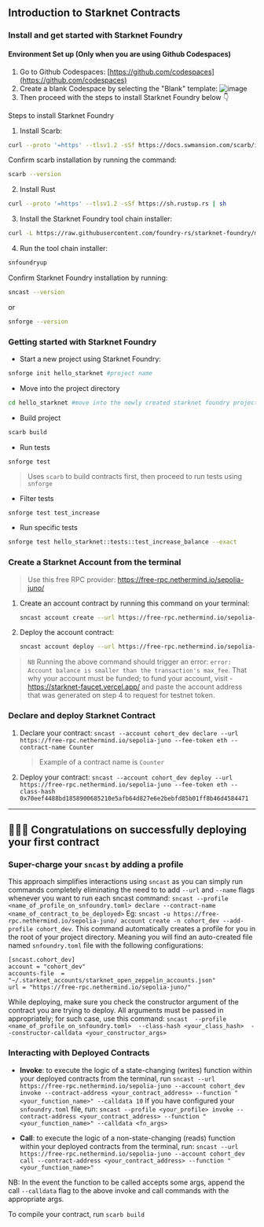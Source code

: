 ## Introduction to Starknet Contracts

### Install and get started with Starknet Foundry
#### Environment Set up (Only when you are using Github Codespaces)
1. Go to Github Codespaces: [https://github.com/codespaces](https://github.com/codespaces)
2. Create a blank Codespace by selecting the "Blank" template: ![image](https://github.com/user-attachments/assets/e8c4b537-245d-46d1-a238-10daa3e20b6a)
3. Then proceed with the steps to install Starknet Foundry below 👇

Steps to install Starknet Foundry
1. Install Scarb: 
```bash
curl --proto '=https' --tlsv1.2 -sSf https://docs.swmansion.com/scarb/install.sh | sh
```
Confirm scarb installation by running the command: 
```bash
scarb --version
```

2. Install Rust
```bash
curl --proto '=https' --tlsv1.2 -sSf https://sh.rustup.rs | sh
```

3. Install the Starknet Foundry tool chain installer:
```bash
curl -L https://raw.githubusercontent.com/foundry-rs/starknet-foundry/master/scripts/install.sh | sh
```
4. Run the tool chain installer:
```bash
snfoundryup
```
Confirm Starknet Foundry installation by running:
```bash
sncast --version
```
or 
```bash
snforge --version
```

### Getting started with Starknet Foundry
- Start a new project using Starknet Foundry:
```bash
snforge init hello_starknet #project name
```
- Move into the project directory
```bash
cd hello_starknet #move into the newly created starknet foundry project directory
```
- Build project
```bash
scarb build
```
- Run tests
```
snforge test
```
> Uses `scarb` to build contracts first, then proceed to run tests using `snforge`
- Filter tests
```bash
snforge test test_increase
```
- Run specific tests
```bash
snforge test hello_starknet::tests::test_increase_balance --exact
```

### Create a Starknet Account from the terminal

> Use this free RPC provider: https://free-rpc.nethermind.io/sepolia-juno/

1. Create an account contract by running this command on your terminal:
   ```bash
   sncast account create --url https://free-rpc.nethermind.io/sepolia-juno --name cohort_dev
   ```

2. Deploy the account contract:
   ```bash
   sncast account deploy --url https://free-rpc.nethermind.io/sepolia-juno --name cohort_dev --fee-token eth`
   ```

> `NB`
> Running the above command should trigger an error:
> `error: Account balance is smaller than the transaction's max_fee`.
> That why your account must be funded; to fund your account, visit - https://starknet-faucet.vercel.app/ and paste the account address that was generated on step 4 to request for testnet token.

### Declare and deploy Starknet Contract
1. Declare your contract:
   `sncast --account cohort_dev declare --url https://free-rpc.nethermind.io/sepolia-juno --fee-token eth --contract-name Counter`
   > Example of a contract name is `Counter`

2. Deploy your contract:
   `sncast --account cohort_dev deploy --url https://free-rpc.nethermind.io/sepolia-juno --fee-token eth --class-hash 0x70eef4488bd1858900685210e5afb64d827e6e2bebfd85b01ff8b46d4584471`

---
🥳🥳🥳 Congratulations on successfully deploying your first contract
---

### Super-charge your `sncast` by adding a profile
This approach simplifies interactions using `sncast` as you can simply run commands completely eliminating the need to to add `--url` and `--name` flags whenever you want to run each sncast command:
`sncast --profile <name_of_profile_on_snfoundry.toml> declare --contract-name <name_of_contract_to_be_deployed>`
Eg: `sncast -u https://free-rpc.nethermind.io/sepolia-juno/ account create -n cohort_dev --add-profile cohort_dev`. This command automatically creates a profile for you in the root of your project directory. Meaning you will find an auto-created file named `snfoundry.toml` file  with the following configurations:
```
[sncast.cohort_dev] 
account = "cohort_dev" 
accounts-file  = "~/.starknet_accounts/starknet_open_zeppelin_accounts.json" 
url = "https://free-rpc.nethermind.io/sepolia-juno/"
```

While deploying, make sure you check the constructor argument of the contract you are trying to deploy. All arguments must be passed in appropriately; for such case, use this command:
`sncast  --profile <name_of_profile_on_snfoundry.toml>  --class-hash <your_class_hash>  --constructor-calldata <your_constructor_args>`

### Interacting with Deployed Contracts

- **Invoke**: to execute the logic of a state-changing (writes) function within your deployed contracts from the terminal, run
  `sncast --url https://free-rpc.nethermind.io/sepolia-juno --account cohort_dev invoke --contract-address <your_contract_address> --function "<your_function_name>" --calldata 10`
  If you have configured your `snfoundry.toml` file, run:
  `sncast --profile <your_profile> invoke --contract-address <your_contract_address> --function "<your_function_name>" --calldata <fn_args>`

- **Call**: to execute the logic of a non-state-changing (reads) function within your deployed contracts from the terminal, run:
  `sncast --url https://free-rpc.nethermind.io/sepolia-juno --account cohort_dev call --contract-address <your_contract_address> --function "<your_function_name>"`

NB:
In the event the function to be called accepts some args, append the call `--calldata` flag to the above invoke and call commands with the appropriate args.

To compile your contract, run `scarb build`
